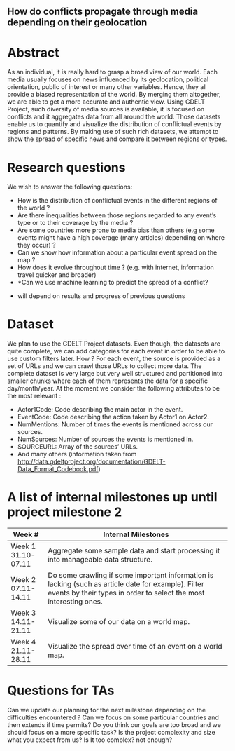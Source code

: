## How do conflicts propagate through media depending on their geolocation
# Abstract
As an individual, it is really hard to grasp a broad view of our world. Each media usually focuses on news influenced by its geolocation, political orientation, public of interest or many other variables. Hence, they all provide a biased representation of the world. By merging them altogether, we are able to get a more accurate and authentic view. Using GDELT Project, such diversity of media sources is available, it is focused on conflicts and it aggregates data from all around the world. Those datasets enable us to quantify and visualize the distribution of conflictual events by regions and patterns. By making use of such rich datasets, we attempt to show the spread of specific news and compare it between regions or types.
# Research questions
We wish to answer the following questions:

- How is the distribution of conflictual events in the different regions of the world ?
- Are there inequalities between those regions regarded to any event’s type or to their coverage by the media ?
- Are some countries more prone to media bias than others (e.g some events might have a high coverage (many articles) depending on where they occur) ?
- Can we show how information about a particular event spread on the map ?
- How does it evolve throughout time ? (e.g. with internet, information travel quicker and broader)
- *Can we use machine learning to predict the spread of a conflict?
* will depend on results and progress of previous questions
# Dataset
We plan to use the GDELT Project datasets.
Even though, the datasets are quite complete, we can add categories for each event in order to be able to use custom filters later. How ? For each event, the source is provided as a set of URLs and we can crawl those URLs to collect more data.
The complete dataset is very large but very well structured and partitioned into smaller chunks where each of them represents the data for a specific day/month/year. At the moment we consider the following attributes to be the most relevant :
- Actor1Code: Code describing the main actor in the event.
- EventCode: Code describing the action taken by Actor1 on Actor2.
- NumMentions: Number of times the events is mentioned across our sources.
- NumSources: Number of sources the events is mentioned in.
- SOURCEURL: Array of the sources’ URLs.
- And many others
(information taken from http://data.gdeltproject.org/documentation/GDELT-Data_Format_Codebook.pdf)
# A list of internal milestones up until project milestone 2
|Week #|Internal Milestones|
|---|---|
|Week 1<br/>31.10-07.11|Aggregate some sample data and start processing it into manageable data structure.|
|Week 2<br/>07.11-14.11|Do some crawling if some important information is lacking (such as article date for example). Filter events by their types in order to select the most interesting ones. |
|Week 3<br/>14.11-21.11|Visualize some of our data on a world map.|
|Week 4<br/>21.11-28.11|Visualize the spread over time of an event on a world map.|
# Questions for TAs
Can we update our planning for the next milestone depending on the difficulties encountered ?
Can we focus on some particular countries and then extends if time permits?
Do you think our goals are too broad and we should focus on a more specific task?
Is the project complexity and size what you expect from us? Is It too complex? not enough?

